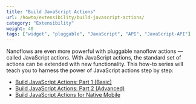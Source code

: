 ```yaml
---
title: "Build JavaScript Actions"
url: /howto/extensibility/build-javascript-actions/
category: "Extensibility"
weight: 40
tags: ["widget", "pluggable", "JavaScript", "API", "JavaScript-API"]
---
```


Nanoflows are even more powerful with pluggable nanoflow actions — called JavaScript actions. With JavaScript actions, the standard set of actions can be extended with new functionality. This how-to series will teach you to harness the power of JavaScript actions step by step: 

* [Build JavaScript Actions: Part 1 (Basic)](write-javascript-actions)
* [Build JavaScript Actions: Part 2 (Advanced)](write-javascript-github)
* [Build JavaScript Actions for Native Mobile](create-native-javascript-action)
